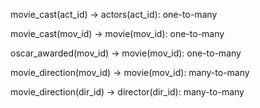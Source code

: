 movie_cast(act_id) -> actors(act_id): one-to-many

movie_cast(mov_id) -> movie(mov_id): one-to-many

oscar_awarded(mov_id) -> movie(mov_id): one-to-many

movie_direction(mov_id) -> movie(mov_id): many-to-many

movie_direction(dir_id) -> director(dir_id): many-to-many